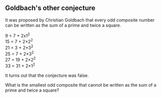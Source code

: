 ## Goldbach&apos;s other conjecture

It was proposed by Christian Goldbach that every odd composite number can be written as the sum of a prime and twice a square.

9 = 7 + 2x1<sup>2</sup><br>
15 = 7 + 2&#xD7;2<sup>2</sup><br>
21 = 3 + 2&#xD7;3<sup>2</sup><br>
25 = 7 + 2&#xD7;3<sup>2</sup><br>
27 = 19 + 2&#xD7;2<sup>2</sup><br>
33 = 31 + 2&#xD7;1<sup>2</sup>

It turns out that the conjecture was false.

What is the smallest odd composite that cannot be written as the sum of a prime and twice a square?
